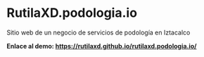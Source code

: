 # RutilaXD.podologia.io
Sitio web de un negocio de servicios de podología en Iztacalco

__Enlace al demo: https://rutilaxd.github.io/rutilaxd.podologia.io/__
